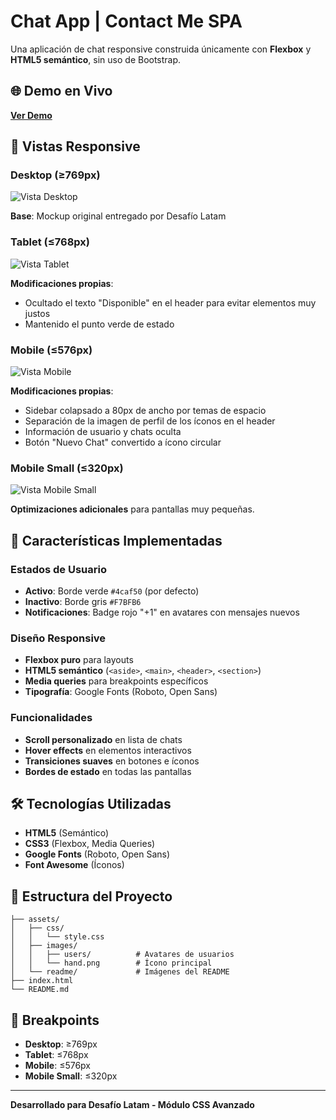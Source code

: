 # Chat App | Contact Me SPA

Una aplicación de chat responsive construida únicamente con **Flexbox** y **HTML5 semántico**, sin uso de Bootstrap.

## 🌐 Demo en Vivo

**[Ver Demo](https://edolivares.github.io/desafio_latam_G103_CSS_desafio_01/)**

## 📱 Vistas Responsive

### Desktop (≥769px)

![Vista Desktop](assets/readme/desktop-view.png)

**Base**: Mockup original entregado por Desafío Latam

### Tablet (≤768px)

![Vista Tablet](assets/readme/tablet-view.png)

**Modificaciones propias**:

- Ocultado el texto "Disponible" en el header para evitar elementos muy justos
- Mantenido el punto verde de estado

### Mobile (≤576px)

![Vista Mobile](assets/readme/mobile-view.png)

**Modificaciones propias**:

- Sidebar colapsado a 80px de ancho por temas de espacio
- Separación de la imagen de perfil de los íconos en el header
- Información de usuario y chats oculta
- Botón "Nuevo Chat" convertido a ícono circular

### Mobile Small (≤320px)

![Vista Mobile Small](assets/readme/mobile-s-view.png)

**Optimizaciones adicionales** para pantallas muy pequeñas.

## 🎨 Características Implementadas

### Estados de Usuario

- **Activo**: Borde verde `#4caf50` (por defecto)
- **Inactivo**: Borde gris `#F7BFB6`
- **Notificaciones**: Badge rojo "+1" en avatares con mensajes nuevos

### Diseño Responsive

- **Flexbox puro** para layouts
- **HTML5 semántico** (`<aside>`, `<main>`, `<header>`, `<section>`)
- **Media queries** para breakpoints específicos
- **Tipografía**: Google Fonts (Roboto, Open Sans)

### Funcionalidades

- **Scroll personalizado** en lista de chats
- **Hover effects** en elementos interactivos
- **Transiciones suaves** en botones e íconos
- **Bordes de estado** en todas las pantallas

## 🛠️ Tecnologías Utilizadas

- **HTML5** (Semántico)
- **CSS3** (Flexbox, Media Queries)
- **Google Fonts** (Roboto, Open Sans)
- **Font Awesome** (Íconos)

## 📁 Estructura del Proyecto

```
├── assets/
│   ├── css/
│   │   └── style.css
│   ├── images/
│   │   ├── users/          # Avatares de usuarios
│   │   └── hand.png        # Ícono principal
│   └── readme/             # Imágenes del README
├── index.html
└── README.md
```

## 📱 Breakpoints

- **Desktop**: ≥769px
- **Tablet**: ≤768px
- **Mobile**: ≤576px
- **Mobile Small**: ≤320px

---

**Desarrollado para Desafío Latam - Módulo CSS Avanzado**
